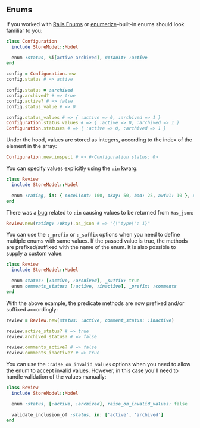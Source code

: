 ## Enums

If you worked with [Rails Enums](https://api.rubyonrails.org/v5.2.3/classes/ActiveRecord/Enum.html) or [enumerize](https://github.com/brainspec/enumerize)–built-in enums should look familiar to you:

```ruby
class Configuration
  include StoreModel::Model

  enum :status, %i[active archived], default: :active
end

config = Configuration.new
config.status # => active

config.status = :archived
config.archived? # => true
config.active? # => false
config.status_value # => 0

config.status_values # => { :active => 0, :archived => 1 }
Configuration.status_values # => { :active => 0, :archived => 1 }
Configuration.statuses # => { :active => 0, :archived => 1 }
```

Under the hood, values are stored as integers, according to the index of the element in the array:

```ruby
Configuration.new.inspect # => #<Configuration status: 0>
```

You can specify values explicitly using the `:in` kwarg:

```ruby
class Review
  include StoreModel::Model

  enum :rating, in: { excellent: 100, okay: 50, bad: 25, awful: 10 }, default: :okay
end
```

There was a [bug](https://github.com/DmitryTsepelev/store_model/pull/151) related to `:in` causing values to be returned from `#as_json`:

```ruby
Review.new(rating: :okay).as_json # => "{\"type\": 1}"
```

You can use the `:_prefix` or `:_suffix` options when you need to define multiple enums with same values. If the passed value is true, the methods are prefixed/suffixed with the name of the enum. It is also possible to supply a custom value:

```ruby
class Review
  include StoreModel::Model

  enum status: [:active, :archived], _suffix: true
  enum comments_status: [:active, :inactive], _prefix: :comments
end
```
With the above example, the predicate methods are now prefixed and/or suffixed accordingly:

```ruby
review = Review.new(status: :active, comment_status: :inactive)

review.active_status? # => true
review.archived_status? # => false

review.comments_active? # => false
review.comments_inactive? # => true
```

You can use the `:raise_on_invalid_values` options when you need to allow the enum to accept invalid values. However, in this case you'll need to handle validation of the values manually:

```ruby
class Review
  include StoreModel::Model

  enum :status, [:active, :archived], raise_on_invalid_values: false

  validate_inclusion_of :status, in: ['active', 'archived']
end
```
